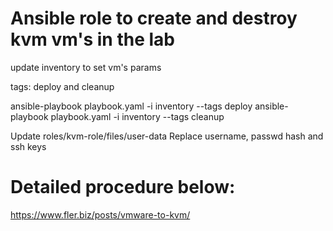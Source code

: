 # Ansible role to create and destroy kvm vm's in the lab

update inventory to set vm's params

tags: deploy and cleanup

ansible-playbook playbook.yaml -i inventory --tags deploy
ansible-playbook playbook.yaml -i inventory --tags cleanup

Update roles/kvm-role/files/user-data
Replace username, passwd hash and ssh keys 

# Detailed procedure below:
https://www.fler.biz/posts/vmware-to-kvm/
